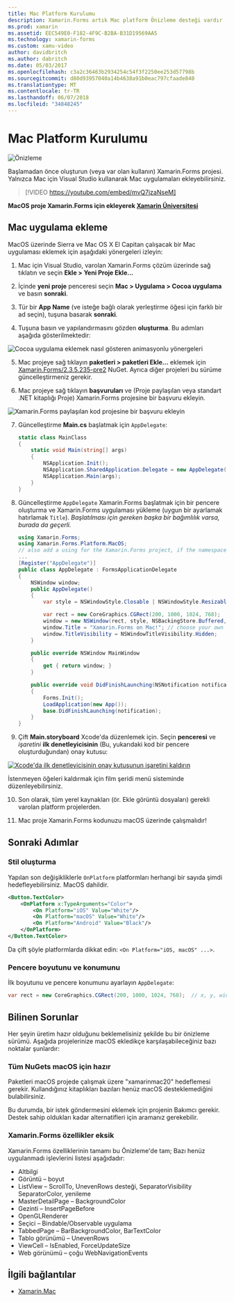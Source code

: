 ```yaml
---
title: Mac Platform Kurulumu
description: Xamarin.Forms artık Mac platform Önizleme desteği vardır
ms.prod: xamarin
ms.assetid: EEC549E0-F182-4F9C-B2BA-B31D19569AA5
ms.technology: xamarin-forms
ms.custom: xamu-video
author: davidbritch
ms.author: dabritch
ms.date: 05/03/2017
ms.openlocfilehash: c3a2c36463b2934254c54f3f2250ee253d57798b
ms.sourcegitcommit: d80d93957040a14b4638a91b0eac797cfaade840
ms.translationtype: MT
ms.contentlocale: tr-TR
ms.lasthandoff: 06/07/2018
ms.locfileid: "34848245"
---
```

# <a name="mac-platform-setup"></a>Mac Platform Kurulumu

![Önizleme](~/media/shared/preview.png)

Başlamadan önce oluşturun (veya var olan kullanın) Xamarin.Forms projesi.
Yalnızca Mac için Visual Studio kullanarak Mac uygulamaları ekleyebilirsiniz.

> [!VIDEO https://youtube.com/embed/mvQ7jzaNseM]

**MacOS proje Xamarin.Forms için ekleyerek [Xamarin Üniversitesi](https://university.xamarin.com/)**

## <a name="adding-a-mac-app"></a>Mac uygulama ekleme

MacOS üzerinde Sierra ve Mac OS X El Capitan çalışacak bir Mac uygulaması eklemek için aşağıdaki yönergeleri izleyin:

1. Mac için Visual Studio, varolan Xamarin.Forms çözüm üzerinde sağ tıklatın ve seçin **Ekle > Yeni Proje Ekle...**

2. İçinde **yeni proje** penceresi seçin **Mac > Uygulama > Cocoa uygulama** ve basın **sonraki**.

3. Tür bir **App Name** (ve isteğe bağlı olarak yerleştirme öğesi için farklı bir ad seçin), tuşuna basarak **sonraki**.

4. Tuşuna basın ve yapılandırmasını gözden **oluşturma**. Bu adımları aşağıda gösterilmektedir:

  ![Cocoa uygulama eklemek nasıl gösteren animasyonlu yönergeleri](mac-images/add-macos-proj.gif)

5. Mac projeye sağ tıklayın **paketleri > paketleri Ekle...**  eklemek için [Xamarin.Forms/2.3.5.235-pre2](https://www.nuget.org/packages/Xamarin.Forms/2.3.5.235-pre2) NuGet. Ayrıca diğer projeleri bu sürüme güncelleştirmeniz gerekir.

6. Mac projeye sağ tıklayın **başvuruları** ve (Proje paylaşılan veya standart .NET kitaplığı Proje) Xamarin.Forms projesine bir başvuru ekleyin.

  ![Xamarin.Forms paylaşılan kod projesine bir başvuru ekleyin](mac-images/references-sml.png)

7. Güncelleştirme **Main.cs** başlatmak için `AppDelegate`:

    ```csharp
    static class MainClass
    {
        static void Main(string[] args)
        {
            NSApplication.Init();
            NSApplication.SharedApplication.Delegate = new AppDelegate(); // add this line
            NSApplication.Main(args);
        }
    }
    ```

8. Güncelleştirme `AppDelegate` Xamarin.Forms başlatmak için bir pencere oluşturma ve Xamarin.Forms uygulaması yükleme (uygun bir ayarlamak hatırlamak `Title`). _Başlatılması için gereken başka bir bağımlılık varsa, burada da geçerli._

    ```csharp
    using Xamarin.Forms;
    using Xamarin.Forms.Platform.MacOS;
    // also add a using for the Xamarin.Forms project, if the namespace is different to this file
    ...
    [Register("AppDelegate")]
    public class AppDelegate : FormsApplicationDelegate
    {
        NSWindow window;
        public AppDelegate()
        {
            var style = NSWindowStyle.Closable | NSWindowStyle.Resizable | NSWindowStyle.Titled;

            var rect = new CoreGraphics.CGRect(200, 1000, 1024, 768);
            window = new NSWindow(rect, style, NSBackingStore.Buffered, false);
            window.Title = "Xamarin.Forms on Mac!"; // choose your own Title here
            window.TitleVisibility = NSWindowTitleVisibility.Hidden;
        }

        public override NSWindow MainWindow
        {
            get { return window; }
        }

        public override void DidFinishLaunching(NSNotification notification)
        {
            Forms.Init();
            LoadApplication(new App());
            base.DidFinishLaunching(notification);
        }
    }
    ```

9. Çift **Main.storyboard** Xcode'da düzenlemek için. Seçin **penceresi** ve _işaretini_ **ilk denetleyicisinin** (Bu, yukarıdaki kod bir pencere oluşturduğundan) onay kutusu:

  [![Xcode'da ilk denetleyicisinin onay kutusunun işaretini kaldırın](mac-images/xcode-init-controller-sml.png)](mac-images/xcode-init-controller.png#lightbox)

  İstenmeyen öğeleri kaldırmak için film şeridi menü sisteminde düzenleyebilirsiniz.

10. Son olarak, tüm yerel kaynakları (ör. Ekle görüntü dosyaları) gerekli varolan platform projelerden.

11. Mac proje Xamarin.Forms kodunuzu macOS üzerinde çalışmalıdır!

## <a name="next-steps"></a>Sonraki Adımlar

### <a name="styling"></a>Stil oluşturma

Yapılan son değişikliklerle `OnPlatform` platformları herhangi bir sayıda şimdi hedefleyebilirsiniz. MacOS dahildir.

```xml
<Button.TextColor>
    <OnPlatform x:TypeArguments="Color">
        <On Platform="iOS" Value="White"/>
        <On Platform="macOS" Value="White"/>
        <On Platform="Android" Value="Black"/>
    </OnPlatform>
</Button.TextColor>
```

Da çift şöyle platformlarda dikkat edin: `<On Platform="iOS, macOS" ...>`.

### <a name="window-size-and-position"></a>Pencere boyutunu ve konumunu

İlk boyutunu ve pencere konumunu ayarlayın `AppDelegate`:

```csharp
var rect = new CoreGraphics.CGRect(200, 1000, 1024, 768);  // x, y, width, height
```

## <a name="known-issues"></a>Bilinen Sorunlar

Her şeyin üretim hazır olduğunu beklemelisiniz şekilde bu bir önizleme sürümü. Aşağıda projelerinize macOS ekledikçe karşılaşabileceğiniz bazı noktalar şunlardır:

### <a name="not-all-nugets-are-ready-for-macos"></a>Tüm NuGets macOS için hazır

Paketleri macOS projede çalışmak üzere "xamarinmac20" hedeflemesi gerekir. Kullandığınız kitaplıkları bazıları henüz macOS desteklemediğini bulabilirsiniz.

Bu durumda, bir istek göndermesini eklemek için projenin Bakımcı gerekir. Destek sahip oldukları kadar alternatifleri için aramanız gerekebilir.

### <a name="missing-xamarinforms-features"></a>Xamarin.Forms özellikler eksik

Xamarin.Forms özelliklerinin tamamı bu Önizleme'de tam; Bazı henüz uygulanmadı işlevlerini listesi aşağıdadır:

* Altbilgi
* Görüntü – boyut
* ListView – ScrollTo, UnevenRows desteği, SeparatorVisibility SeparatorColor, yenileme
* MasterDetailPage – BackgroundColor
* Gezinti – InsertPageBefore
* OpenGLRenderer
* Seçici – Bindable/Observable uygulama
* TabbedPage – BarBackgroundColor, BarTextColor
* Tablo görünümü – UnevenRows
* ViewCell – IsEnabled, ForceUpdateSize
* Web görünümü – çoğu WebNavigationEvents


## <a name="related-links"></a>İlgili bağlantılar

- [Xamarin.Mac](~/mac/index.yml)
